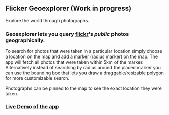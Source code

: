 ## Flicker Geoexplorer (Work in progress)

Explore the world through photographs.

### Geoexplorer lets you query [flickr](https://www.flickr.com/)'s **_public_** photos geographically.

To search for photos that were taken in a particular location simply choose a location on the map and add a marker (radius marker) on the map. The app will fetch all photos that were taken within 5km of the marker. Alternatively instead of searching by radius around the placed marker you can use the bounding box that lets you draw a draggable/resizable polygon for more customizable search.

Photographs can be pinned to the map to see the exact location they were taken.

### [Live Demo of the app ](https://userrrfriendly.github.io/Flickr-GeoExplorer/)
